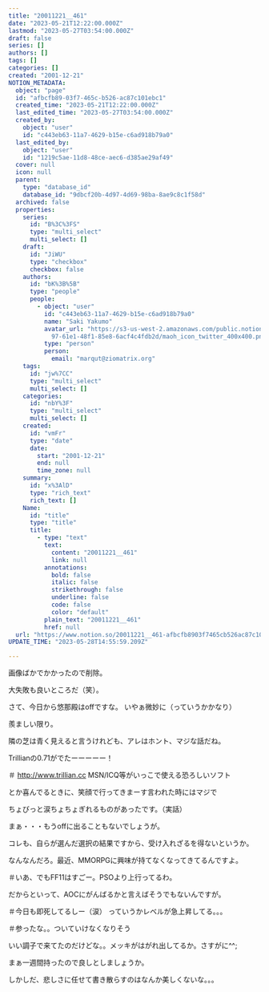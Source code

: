 ```yaml
---
title: "20011221__461"
date: "2023-05-21T12:22:00.000Z"
lastmod: "2023-05-27T03:54:00.000Z"
draft: false
series: []
authors: []
tags: []
categories: []
created: "2001-12-21"
NOTION_METADATA:
  object: "page"
  id: "afbcfb89-03f7-465c-b526-ac87c101ebc1"
  created_time: "2023-05-21T12:22:00.000Z"
  last_edited_time: "2023-05-27T03:54:00.000Z"
  created_by:
    object: "user"
    id: "c443eb63-11a7-4629-b15e-c6ad918b79a0"
  last_edited_by:
    object: "user"
    id: "1219c5ae-11d8-48ce-aec6-d385ae29af49"
  cover: null
  icon: null
  parent:
    type: "database_id"
    database_id: "9dbcf20b-4d97-4d69-98ba-8ae9c8c1f58d"
  archived: false
  properties:
    series:
      id: "B%3C%3FS"
      type: "multi_select"
      multi_select: []
    draft:
      id: "JiWU"
      type: "checkbox"
      checkbox: false
    authors:
      id: "bK%3B%5B"
      type: "people"
      people:
        - object: "user"
          id: "c443eb63-11a7-4629-b15e-c6ad918b79a0"
          name: "Saki Yakumo"
          avatar_url: "https://s3-us-west-2.amazonaws.com/public.notion-static.com/3ad1c4\
            97-61e1-48f1-85e8-6acf4c4fdb2d/maoh_icon_twitter_400x400.png"
          type: "person"
          person:
            email: "marqut@ziomatrix.org"
    tags:
      id: "jw%7CC"
      type: "multi_select"
      multi_select: []
    categories:
      id: "nbY%3F"
      type: "multi_select"
      multi_select: []
    created:
      id: "vmFr"
      type: "date"
      date:
        start: "2001-12-21"
        end: null
        time_zone: null
    summary:
      id: "x%3AlD"
      type: "rich_text"
      rich_text: []
    Name:
      id: "title"
      type: "title"
      title:
        - type: "text"
          text:
            content: "20011221__461"
            link: null
          annotations:
            bold: false
            italic: false
            strikethrough: false
            underline: false
            code: false
            color: "default"
          plain_text: "20011221__461"
          href: null
  url: "https://www.notion.so/20011221__461-afbcfb8903f7465cb526ac87c101ebc1"
UPDATE_TIME: "2023-05-28T14:55:59.209Z"

---
```

<link rel="stylesheet" href="https://cdn.jsdelivr.net/npm/katex@0.16.2/dist/katex.min.css" integrity="sha384-bYdxxUwYipFNohQlHt0bjN/LCpueqWz13HufFEV1SUatKs1cm4L6fFgCi1jT643X" crossorigin="anonymous">


画像ばかでかかったので削除。


大失敗も良いところだ（笑）。


さて、今日から悠那殿はoffですな。 いやぁ微妙に（っていうかかなり）


羨ましい限り。


隣の芝は青く見えると言うけれども、アレはホント、マジな話だね。


Trillianの0.71がでたーーーーー！


＃ http://www.trillian.cc MSN/ICQ等がいっこで使える恐ろしいソフト


とか喜んでるときに、笑顔で行ってきまーす言われた時にはマジで


ちょびっと涙ちょちょぎれるものがあったです。（実話）


まぁ・・・もうoffに出ることもないでしょうが。


コレも、自らが選んだ選択の結果ですから、受け入れざるを得ないというか。


なんなんだろ。最近、MMORPGに興味が持てなくなってきてるんですよ。


＃いあ、でもFF11はすごー。PSOより上行ってるわ。


だからといって、AOCにがんばるかと言えばそうでもないんですが。


＃今日も即死してるしー（涙） っていうかレベルが急上昇してる。。。


＃参ったな。。ついていけなくなりそう


いい調子で来てたのだけどな。。メッキがはがれ出してるか。さすがに^^;


まぁ一週間持ったので良しとしましょうか。


しかしだ、悲しさに任せて書き散らすのはなんか美しくないな。。。

